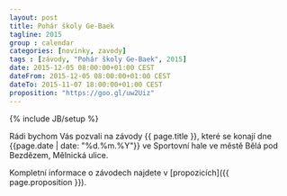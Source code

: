 ```yaml
---
layout: post
title: Pohár školy Ge-Baek
tagline: 2015
group : calendar
categories: [novinky, zavody]
tags : [závody, "Pohár školy Ge-Baek", 2015]
date: 2015-12-05 08:00:00+01:00 CEST
dateFrom: 2015-12-05 08:00:00+01:00 CEST
dateTo: 2015-11-07 18:00:00+01:00 CEST
proposition: "https://goo.gl/uw2Uiz"
---
```

{% include JB/setup %}

Rádi bychom Vás pozvali na závody {{ page.title }}, které se konají dne {{page.date | date: "%d.%m.%Y"}} ve Sportovní hale ve městě Bělá pod Bezdězem, Mělnická ulice.

Kompletní informace o závodech najdete v [propozicích]({{ page.proposition }}).
